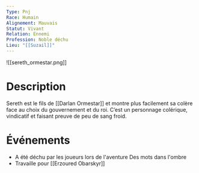 ```yaml
---
Type: Pnj
Race: Humain
Alignement: Mauvais
Statut: Vivant
Relation: Ennemi
Profession: Noble déchu
Lieu: "[[Suzail]]"
---
```

![[sereth_ormestar.png]]
# Description
Sereth est le fils de [[Darlan Ormestar]] et montre plus facilement sa colère face au choix du gouvernement et du roi.
C’est un personnage colérique, vindicatif et faisant preuve de peu de sang froid.
# Événements
- A été déchu par les joueurs lors de l'aventure Des mots dans l'ombre
- Travaille pour [[Erzoured Obarskyr]]
